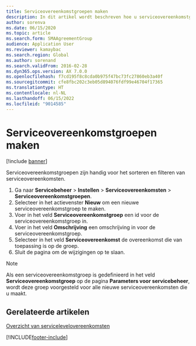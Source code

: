 ```yaml
---
title: Serviceovereenkomstgroepen maken
description: In dit artikel wordt beschreven hoe u serviceovereenkomstgroepen maakt.
author: sorenva
ms.date: 06/15/2020
ms.topic: article
ms.search.form: SMAAgreementGroup
audience: Application User
ms.reviewer: kamaybac
ms.search.region: Global
ms.author: sorenand
ms.search.validFrom: 2016-02-28
ms.dyn365.ops.version: AX 7.0.0
ms.openlocfilehash: f7cd195f8c8cda0b975f47bc73fc27860eb3a40f
ms.sourcegitcommit: cfe8fbc202c3eb05d894076fdf99e46704f17365
ms.translationtype: HT
ms.contentlocale: nl-NL
ms.lasthandoff: 06/15/2022
ms.locfileid: "9014585"
---
```

# <a name="create-service-agreement-groups"></a>Serviceovereenkomstgroepen maken

[!include [banner](../includes/banner.md)]

Serviceovereenkomstgroepen zijn handig voor het sorteren en filteren van serviceovereenkomsten.

1. Ga naar **Servicebeheer** \> **Instellen** \> **Serviceovereenkomsten** \> **Serviceovereenkomstgroepen**.
1. Selecteer in het actievenster **Nieuw** om een nieuwe serviceovereenkomstgroep te maken.
1. Voer in het veld **Serviceovereenkomstgroep** een id voor de serviceovereenkomstgroep in.
1. Voer in het veld **Omschrijving** een omschrijving in voor de serviceovereenkomstgroep.
1. Selecteer in het veld **Serviceovereenkomst** de overeenkomst die van toepassing is op de groep.
1. Sluit de pagina om de wijzigingen op te slaan.

> [!NOTE]
> Als een serviceovereenkomstgroep is gedefinieerd in het veld **Serviceovereenkomstgroep** op de pagina **Parameters voor servicebeheer**, wordt deze groep voorgesteld voor alle nieuwe serviceovereenkomsten die u maakt.

## <a name="related-articles"></a>Gerelateerde artikelen

[Overzicht van servicelevelovereenkomsten](service-agreement-groups.md)


[!INCLUDE[footer-include](../../includes/footer-banner.md)]
